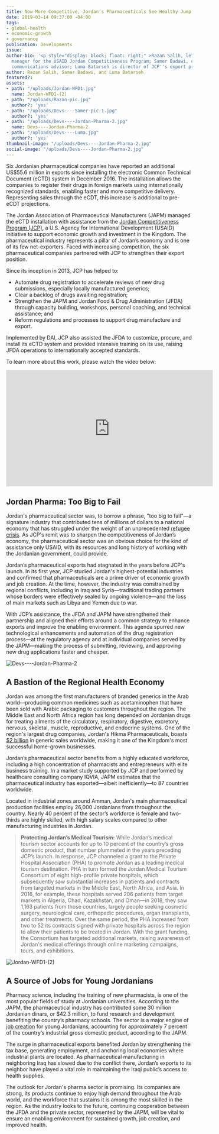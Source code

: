 ```yaml
---
title: Now More Competitive, Jordan’s Pharmaceuticals See Healthy Jump in Exports
date: 2019-03-14 09:37:00 -04:00
tags:
- global-health
- economic-growth
- governance
publication: Developments
issue: 
author-bio: '<p style="display: block; float: right;" >Razan Salih, left, is communications
  manager for the USAID Jordan Competitiveness Program; Samer Badawi, center, is JCP’s
  communications advisor; Luma Batarseh is director of JCP''s export promotion component.</p>'
author: Razan Salih, Samer Badawi, and Luma Batarseh
featured?: 
assets:
- path: "/uploads/Jordan-WFD1.jpg"
  name: Jordan-WFD1-(2)
- path: "/uploads/Razan-pic.jpg"
  author?: 'yes'
- path: "/uploads/Devs----Samer-pic-1.jpg"
  author?: 'yes'
- path: "/uploads/Devs----Jordan-Pharma-2.jpg"
  name: Devs----Jordan-Pharma-2
- path: "/uploads/Devs----Luma.jpg"
  author?: 'yes'
thumbnail-image: "/uploads/Devs----Jordan-Pharma-2.jpg"
social-image: "/uploads/Devs----Jordan-Pharma-2.jpg"
---
```


Six Jordanian pharmaceutical companies have reported an additional US$55.6 million in exports since installing the electronic Common Technical Document (eCTD) system in December 2016. The installation allows the companies to register their drugs in foreign markets using internationally recognized standards, enabling faster and more competitive delivery. Representing sales through the eCDT, this increase is additional to pre-eCDT projections.




The Jordan Association of Pharmaceutical Manufacturers (JAPM) managed the  eCTD installation with assistance from the [Jordan Competitiveness Program (JCP)](https://www.dai.com/our-work/projects/jordan-competitiveness-program-jcp), a U.S. Agency for International Development (USAID) initiative to support economic growth and investment in the Kingdom. The pharmaceutical industry represents a pillar of Jordan’s economy and is one of its few net-exporters. Faced with increasing competition, the six pharmaceutical companies partnered with JCP to strengthen their export position.

Since its inception in 2013, JCP has helped to:

* Automate drug registration to accelerate reviews of new drug submissions, especially locally manufactured generics;
* Clear a backlog of drugs awaiting registration;
* Strengthen the JAPM and Jordan Food & Drug Administration (JFDA) through capacity building, workshops, personal coaching, and technical assistance; and
* Reform regulations and processes to support drug manufacture and export.

Implemented by DAI, JCP also assisted the JFDA to customize, procure, and install its eCTD system and provided intensive training on its use, raising JFDA operations to internationally accepted standards.

To learn more about this work, please watch the video below: 

<iframe width="560" height="315" src="https://www.youtube.com/embed/uOibo0juvbA" frameborder="0" allow="accelerometer; autoplay; encrypted-media; gyroscope; picture-in-picture" allowfullscreen></iframe>

## Jordan Pharma: Too Big to Fail

Jordan's pharmaceutical sector was, to borrow a phrase, "too big to fail"—a signature industry that contributed tens of millions of dollars to a national economy that has struggled under the weight of an unprecedented [refugee crisis](https://www.dai.com/news/white-paper-offers-development-ideas-for-jordan-in-light-of-refugee-surge). As JCP's remit was to sharpen the competitiveness of Jordan’s economy, the pharmaceutical sector was an obvious choice for the kind of assistance only USAID, with its resources and long history of working with the Jordanian government, could provide.

Jordan’s pharmaceutical exports had stagnated in the years before JCP's launch. In its first year, JCP studied Jordan's highest-potential industries and confirmed that pharmaceuticals are a prime driver of economic growth and job creation. At the time, however, the industry was constrained by regional conflicts, including in Iraq and Syria—traditional trading partners whose borders were effectively sealed by ongoing violence—and the loss of main markets such as Libya and Yemen due to war.   

With JCP’s assistance, the JFDA and JAPM have strengthened their partnership and aligned their efforts around a common strategy to enhance exports and improve the enabling environment. This agenda spurred new technological enhancements and automation of the drug registration process—at the regulatory agency and at individual companies served by the JAPM—making the process of submitting, reviewing, and approving new drug applications faster and cheaper.

![Devs----Jordan-Pharma-2](/uploads/Devs----Jordan-Pharma-2.jpg "Photo: USAID") 

## A Bastion of the Regional Health Economy

Jordan was among the first manufacturers of branded generics in the Arab world—producing common medicines such as acetaminophen that have been sold with Arabic packaging to customers throughout the region. The Middle East and North Africa region has long depended on Jordanian drugs for treating ailments of the circulatory, respiratory, digestive, excretory, nervous, skeletal, muscle, reproductive, and endocrine systems. One of the region's largest drug companies, Jordan's Hikma Pharmaceuticals, boasts [$2 billion](https://www.hikma.com/about/history/) in generic sales worldwide, making it one of the Kingdom's most successful home-grown businesses.    
 
Jordan’s pharmaceutical sector benefits from a highly educated workforce, including a high concentration of pharmacists and entrepreneurs with elite business training. In a market study supported by JCP and performed by healthcare consulting company IQVIA, JAPM estimates that the pharmaceutical industry has exported—albeit inefficiently—to 87 countries worldwide.
 
Located in industrial zones around Amman, Jordan's main pharmaceutical production facilities employ 26,000 Jordanians from throughout the country. Nearly 40 percent of the sector’s workforce is female and two-thirds are highly skilled, with high salary scales compared to other manufacturing industries in Jordan.

> **Protecting Jordan’s Medical Tourism:**
While Jordan’s medical tourism sector accounts for up to 10 percent of the country’s gross domestic product, that number plummeted in the years preceding JCP’s launch. In response, JCP channeled a grant to the Private Hospital Association (PHA) to promote Jordan as a leading medical tourism destination. PHA in turn formed the Jordan Medical Tourism Consortium of eight high-profile private hospitals, which subsequently saw substantial increases in patients and contracts from targeted markets in the Middle East, North Africa, and Asia. In 2016, for example, these hospitals served 206 patients from target markets in Algeria, Chad, Kazakhstan, and Oman—in 2018, they saw 1,163 patients from those countries, largely people seeking cosmetic surgery, neurological care, orthopedic procedures, organ transplants, and other treatments. Over the same period, the PHA increased from two to 52 its contracts signed with private hospitals across the region to allow their patients to be treated in Jordan. With the grant funding, the Consortium has targeted additional markets, raising awareness of Jordan's medical offerings through online marketing campaigns, tours, and exhibitions.

![Jordan-WFD1-(2)](/uploads/Jordan-WFD1-(2).jpg "USAID's Jordan Workforce Development Program job fair promoting Al-Quds University scholarships.") 

## A Source of Jobs for Young Jordanians

Pharmacy science, including the training of new pharmacists, is one of the most popular fields of study at Jordanian universities. According to the JAPM, the pharmaceutical industry has contributed some 30 million Jordanian dinars, or $42.3 million, to fund research and development benefiting the country’s pharmacy schools. The sector is a major engine of [job creation](https://dai-global-developments.com/articles/addressing-jordans-youth-unemployment-bubble-usaid-program-aligns-workforce-with-emerging-opportunities/) for young Jordanians, accounting for approximately 7 percent of the country’s industrial gross domestic product, according to the JAPM.    
 
The surge in pharmaceutical exports benefited Jordan by strengthening the tax base, generating employment, and anchoring local economies where industrial plants are located. As pharmaceutical manufacturing in neighboring Iraq has slowed due to the conflict there, Jordan’s exports to its neighbor have played a vital role in maintaining the Iraqi public’s access to health supplies.    
 
The outlook for Jordan's pharma sector is promising. Its companies are strong, its products continue to enjoy high demand throughout the Arab world, and the workforce that sustains it is among the most skilled in the region. As the industry looks to the future, continuing cooperation between the JFDA and the private sector, represented by the JAPM, will be vital to ensure an enabling environment for sustained growth, job creation, and improved health.
